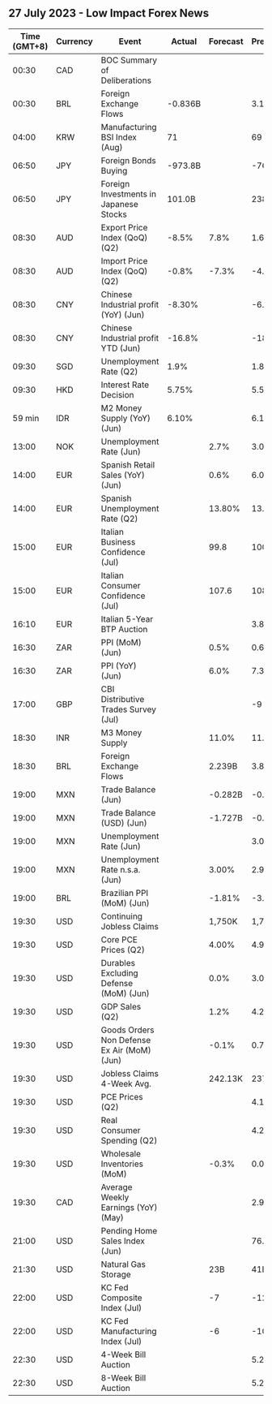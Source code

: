 ## 27 July 2023 - Low Impact Forex News

| Time (GMT+8) | Currency | Event | Actual | Forecast | Previous |
|------|----------|-------|--------|----------|----------|
| 00:30 | CAD | BOC Summary of Deliberations |  |  |  |
| 00:30 | BRL | Foreign Exchange Flows | -0.836B |  | 3.170B |
| 04:00 | KRW | Manufacturing BSI Index (Aug) | 71 |  | 69 |
| 06:50 | JPY | Foreign Bonds Buying | -973.8B |  | -76.6B |
| 06:50 | JPY | Foreign Investments in Japanese Stocks | 101.0B |  | 238.5B |
| 08:30 | AUD | Export Price Index (QoQ) (Q2) | -8.5% | 7.8% | 1.6% |
| 08:30 | AUD | Import Price Index (QoQ) (Q2) | -0.8% | -7.3% | -4.2% |
| 08:30 | CNY | Chinese Industrial profit (YoY) (Jun) | -8.30% |  | -6.50% |
| 08:30 | CNY | Chinese Industrial profit YTD (Jun) | -16.8% |  | -18.8% |
| 09:30 | SGD | Unemployment Rate (Q2) | 1.9% |  | 1.8% |
| 09:30 | HKD | Interest Rate Decision | 5.75% |  | 5.50% |
| 59 min | IDR | M2 Money Supply (YoY) (Jun) | 6.10% |  | 6.10% |
| 13:00 | NOK | Unemployment Rate (Jun) |  | 2.7% | 3.0% |
| 14:00 | EUR | Spanish Retail Sales (YoY) (Jun) |  | 0.6% | 6.0% |
| 14:00 | EUR | Spanish Unemployment Rate (Q2) |  | 13.80% | 13.26% |
| 15:00 | EUR | Italian Business Confidence (Jul) |  | 99.8 | 100.3 |
| 15:00 | EUR | Italian Consumer Confidence (Jul) |  | 107.6 | 108.6 |
| 16:10 | EUR | Italian 5-Year BTP Auction |  |  | 3.81% |
| 16:30 | ZAR | PPI (MoM) (Jun) |  | 0.5% | 0.6% |
| 16:30 | ZAR | PPI (YoY) (Jun) |  | 6.0% | 7.3% |
| 17:00 | GBP | CBI Distributive Trades Survey (Jul) |  |  | -9 |
| 18:30 | INR | M3 Money Supply |  | 11.0% | 11.3% |
| 18:30 | BRL | Foreign Exchange Flows |  | 2.239B | 3.876B |
| 19:00 | MXN | Trade Balance (Jun) |  | -0.282B | -0.074B |
| 19:00 | MXN | Trade Balance (USD) (Jun) |  | -1.727B | -0.489B |
| 19:00 | MXN | Unemployment Rate (Jun) |  |  | 3.00% |
| 19:00 | MXN | Unemployment Rate n.s.a. (Jun) |  | 3.00% | 2.90% |
| 19:00 | BRL | Brazilian PPI (MoM) (Jun) |  | -1.81% | -3.07% |
| 19:30 | USD | Continuing Jobless Claims |  | 1,750K | 1,754K |
| 19:30 | USD | Core PCE Prices (Q2) |  | 4.00% | 4.90% |
| 19:30 | USD | Durables Excluding Defense (MoM) (Jun) |  | 0.0% | 3.0% |
| 19:30 | USD | GDP Sales (Q2) |  | 1.2% | 4.2% |
| 19:30 | USD | Goods Orders Non Defense Ex Air (MoM) (Jun) |  | -0.1% | 0.7% |
| 19:30 | USD | Jobless Claims 4-Week Avg. |  | 242.13K | 237.50K |
| 19:30 | USD | PCE Prices (Q2) |  |  | 4.1% |
| 19:30 | USD | Real Consumer Spending (Q2) |  |  | 4.2% |
| 19:30 | USD | Wholesale Inventories (MoM) |  | -0.3% | 0.0% |
| 19:30 | CAD | Average Weekly Earnings (YoY) (May) |  |  | 2.9 |
| 21:00 | USD | Pending Home Sales Index (Jun) |  |  | 76.5 |
| 21:30 | USD | Natural Gas Storage |  | 23B | 41B |
| 22:00 | USD | KC Fed Composite Index (Jul) |  | -7 | -12 |
| 22:00 | USD | KC Fed Manufacturing Index (Jul) |  | -6 | -10 |
| 22:30 | USD | 4-Week Bill Auction |  |  | 5.255% |
| 22:30 | USD | 8-Week Bill Auction |  |  | 5.255% |
